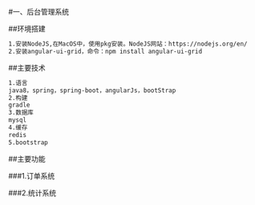 #一、后台管理系统

##环境搭建
```markdown
1.安装NodeJS,在MacOS中，使用pkg安装。NodeJS网站：https://nodejs.org/en/
2.安装angular-ui-grid，命令：npm install angular-ui-grid
```

##主要技术
```markdown
1.语言
java8，spring，spring-boot，angularJs，bootStrap
2.构建
gradle
3.数据库
mysql
4.缓存
redis
5.bootstrap
```

##主要功能

###1.订单系统

###2.统计系统



